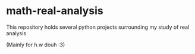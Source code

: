 # math-real-analysis
This repository holds several python projects surrounding my study of real analysis

(Mainly for h.w douh :3)
